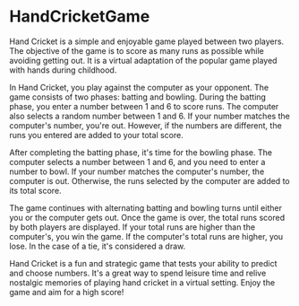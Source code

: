 # HandCricketGame

Hand Cricket is a simple and enjoyable game played between two players. The objective of the game is to score as many runs as possible while avoiding getting out. It is a virtual adaptation of the popular game played with hands during childhood.

In Hand Cricket, you play against the computer as your opponent. The game consists of two phases: batting and bowling. During the batting phase, you enter a number between 1 and 6 to score runs. The computer also selects a random number between 1 and 6. If your number matches the computer's number, you're out. However, if the numbers are different, the runs you entered are added to your total score.

After completing the batting phase, it's time for the bowling phase. The computer selects a number between 1 and 6, and you need to enter a number to bowl. If your number matches the computer's number, the computer is out. Otherwise, the runs selected by the computer are added to its total score.

The game continues with alternating batting and bowling turns until either you or the computer gets out. Once the game is over, the total runs scored by both players are displayed. If your total runs are higher than the computer's, you win the game. If the computer's total runs are higher, you lose. In the case of a tie, it's considered a draw.

Hand Cricket is a fun and strategic game that tests your ability to predict and choose numbers. It's a great way to spend leisure time and relive nostalgic memories of playing hand cricket in a virtual setting. Enjoy the game and aim for a high score!
